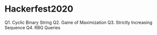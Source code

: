 # Hackerfest2020
Q1. Cyclic Binary String
Q2. Game of Maximization
Q3. Strictly Increasing Sequence
Q4. RBG Queries

